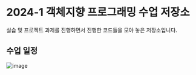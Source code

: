 # 2024-1 객체지향 프로그래밍 수업 저장소

실습 및 프로젝트 과제를 진행하면서 진행한 코드들을 모아 놓은 저장소입니다.

## 수업 일정
![image](https://github.com/bsh0315/Cpp_2024_1/assets/96672629/94bcf7af-8f04-45c7-aebb-c9509118aa92)
